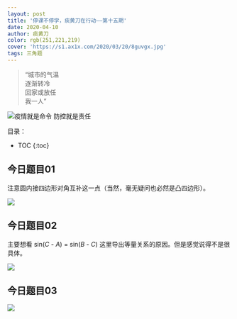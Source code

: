 ```yaml
---
layout: post
title: '停课不停学，痰黄刀在行动——第十五期'
date: 2020-04-10
author: 痰黄刀
color: rgb(251,221,219)
cover: 'https://s1.ax1x.com/2020/03/20/8guvgx.jpg'
tags: 三角题
---
```


> “城市的气温<br/>逐渐转冷<br/>回家或放任<br/>我一人”

<img src="https://s1.ax1x.com/2020/03/20/8guvgx.jpg" alt="疫情就是命令 防控就是责任" border="0">

目录：

* TOC
{:toc}

## 今日题目01

注意圆内接四边形对角互补这一点（当然，毫无疑问也必然是凸四边形）。

![](https://s1.ax1x.com/2020/04/10/GT77sx.jpg)

## 今日题目02

主要想看 sin(*C* - *A*) = sin(*B* - *C*) 这里导出等量关系的原因。但是感觉说得不是很具体。

![](https://s1.ax1x.com/2020/04/10/GT75W9.jpg)

## 今日题目03

![](https://s1.ax1x.com/2020/04/10/GT7HL6.jpg)